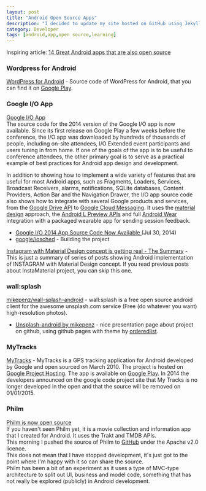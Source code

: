 ```yaml
---
layout: post
title: "Android Open Source Apps"
description: "I decided to update my site hosted on GitHub using Jekyll ..."
category: Developer
tags: [android,app,open source,learning]
---
```


Inspiring article: [14 Great Android apps that are also open source](http://blog.interstellr.com/post/39321551640/14-great-android-apps-that-are-also-open-source)

### Wordpress for Android
[WordPress for Android](https://github.com/wordpress-mobile/WordPress-Android) - Source code of WordPress for Android,  that you can find it on [Google Play](https://play.google.com/store/apps/details?id=org.wordpress.android).

### Google I/O App
[Google I/O App](https://github.com/google/iosched)  
The source code for the 2014 version of the Google I/O app is now available. Since its first release on Google Play a few weeks before the conference, the I/O app was downloaded by hundreds of thousands of people, including on-site attendees, I/O Extended event participants and users tuning in from home. If one of the goals of the app is to be useful to conference attendees, the other primary goal is to serve as a practical example of best practices for Android app design and development.  

In addition to showing how to implement a wide variety of features that are useful for most Android apps, such as Fragments, Loaders, Services, Broadcast Receivers, alarms, notifications, SQLite databases, Content Providers, Action Bar and the Navigation Drawer, the I/O app source code also shows how to integrate with several Google products and services, from the [Google Drive API](https://developers.google.com/drive/) to [Google Cloud Messaging](http://developer.android.com/google/gcm/index.html). It uses the [material design](http://www.google.com/design/spec/material-design/introduction.html) approach, the [Android L Preview APIs](http://developer.android.com/preview/index.html) and full [Android Wear](http://developer.android.com/wear/index.html) integration with a packaged wearable app for sending session feedback.

* [Google I/O 2014 App Source Code Now Available ](http://android-developers.blogspot.de/2014/07/google-io-2014-app-source-code-now.html) (Jul 30, 2014)
* [google/iosched](https://github.com/google/iosched/blob/master/doc/BUILDING.md) - Building the project

[Instagram with Material Design concept is getting real - The Summary](http://frogermcs.github.io/Instagram-with-Material-Design-concept-is-getting-real-the-summary/) - This is just a summary of series of posts showing Android implementation of INSTAGRAM with Material Design concept. If you read previous posts about InstaMaterial project, you can skip this one.

### wall:splash
[mikepenz/wall-splash-android](https://github.com/mikepenz/wall-splash-android) - wall:splash is a free open source android client for the awesome unsplash.com service (Free (do whatever you want) high-resolution photos).

* [Unsplash-android by mikepenz](http://mikepenz.github.io/wall-splash-android/) - nice presentation page about project on github, using github pages with theme by [orderedlist](https://github.com/orderedlist).


### MyTracks
[MyTracks](http://en.wikipedia.org/wiki/MyTracks) - MyTracks is a GPS tracking application for Android developed by Google and open sourced on March 2010. The project is hosted on [Google Project Hosting](https://code.google.com/p/mytracks/). The app is available on [Google Play](https://play.google.com/store/apps/details?id=com.google.android.maps.mytracks&hl=en). In 2014 the developers announced on the google code project site that My Tracks is no longer developed in the open and that the source will be removed on 01/01/2015.

### Philm
[Philm is now open source](http://chris.banes.me/2014/06/18/philm-is-now-open-source/)  
  If you haven't seen Philm yet, it is a movie collection and information app that I created for Android. It uses the Trakt and TMDB APIs.  
This morning I pushed the source of Philm to [GitHub](https://github.com/chrisbanes/philm) under the Apache v2.0 licence.  
This does not mean that I have stopped development, it's just got to the point where I'm happy with it so can share the source.  
Philm has been a bit of an experiment as it uses a type of MVC-type architecture to split out UI, business and model code, something that has not really be explored (publicly) in Android development.
